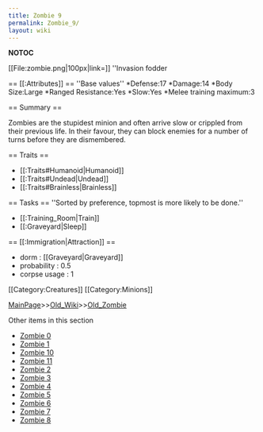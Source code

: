 ```yaml
---
title: Zombie 9
permalink: Zombie_9/
layout: wiki
---
```

__NOTOC__

[[File:zombie.png|100px|link=]] ''Invasion fodder

== [[:Attributes]] ==
''Base values''
*Defense:17
*Damage:14
*Body Size:Large
*Ranged Resistance:Yes
*Slow:Yes
*Melee training maximum:3

== Summary ==

Zombies are the stupidest minion and often arrive slow or crippled from their previous life. In their favour, they can block enemies for a number of turns before they are dismembered.

== Traits ==
* [[:Traits#Humanoid|Humanoid]]
* [[:Traits#Undead|Undead]]
* [[:Traits#Brainless|Brainless]]

== Tasks ==
''Sorted by preference, topmost is more likely to be done.''
* [[:Training_Room|Train]]
* [[:Graveyard|Sleep]]

== [[:Immigration|Attraction]] ==
* dorm : [[Graveyard|Graveyard]]
* probability : 0.5
* corpse usage : 1

[[Category:Creatures]]
[[Category:Minions]]

[MainPage](/keeperrl_wiki/ "wikilink")>>[Old_Wiki](/keeperrl_wiki/Old_Wiki "wikilink")>>[Old_Zombie](/keeperrl_wiki/Old_Zombie "wikilink")

Other items in this section
-    [Zombie 0](/keeperrl_wiki/Zombie_0 "wikilink")
-    [Zombie 1](/keeperrl_wiki/Zombie_1 "wikilink")
-    [Zombie 10](/keeperrl_wiki/Zombie_10 "wikilink")
-    [Zombie 11](/keeperrl_wiki/Zombie_11 "wikilink")
-    [Zombie 2](/keeperrl_wiki/Zombie_2 "wikilink")
-    [Zombie 3](/keeperrl_wiki/Zombie_3 "wikilink")
-    [Zombie 4](/keeperrl_wiki/Zombie_4 "wikilink")
-    [Zombie 5](/keeperrl_wiki/Zombie_5 "wikilink")
-    [Zombie 6](/keeperrl_wiki/Zombie_6 "wikilink")
-    [Zombie 7](/keeperrl_wiki/Zombie_7 "wikilink")
-    [Zombie 8](/keeperrl_wiki/Zombie_8 "wikilink")

